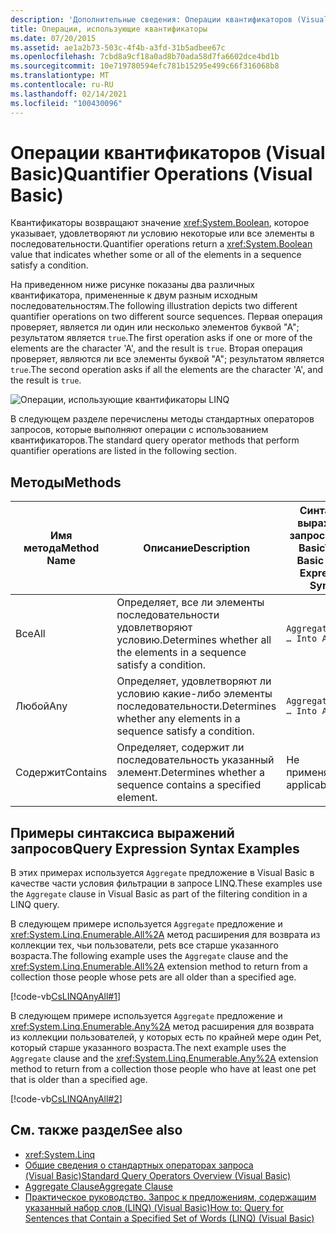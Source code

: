 ```yaml
---
description: 'Дополнительные сведения: Операции квантификаторов (Visual Basic)'
title: Операции, использующие квантификаторы
ms.date: 07/20/2015
ms.assetid: ae1a2b73-503c-4f4b-a3fd-31b5adbee67c
ms.openlocfilehash: 7cbd8a9cf18a0ad8b70ada58d7fa6602dce4bd1b
ms.sourcegitcommit: 10e719780594efc781b15295e499c66f316068b8
ms.translationtype: MT
ms.contentlocale: ru-RU
ms.lasthandoff: 02/14/2021
ms.locfileid: "100430096"
---
```

# <a name="quantifier-operations-visual-basic"></a><span data-ttu-id="25539-103">Операции квантификаторов (Visual Basic)</span><span class="sxs-lookup"><span data-stu-id="25539-103">Quantifier Operations (Visual Basic)</span></span>

<span data-ttu-id="25539-104">Квантификаторы возвращают значение <xref:System.Boolean>, которое указывает, удовлетворяют ли условию некоторые или все элементы в последовательности.</span><span class="sxs-lookup"><span data-stu-id="25539-104">Quantifier operations return a <xref:System.Boolean> value that indicates whether some or all of the elements in a sequence satisfy a condition.</span></span>  
  
 <span data-ttu-id="25539-105">На приведенном ниже рисунке показаны два различных квантификатора, примененные к двум разным исходным последовательностям.</span><span class="sxs-lookup"><span data-stu-id="25539-105">The following illustration depicts two different quantifier operations on two different source sequences.</span></span> <span data-ttu-id="25539-106">Первая операция проверяет, является ли один или несколько элементов буквой "А"; результатом является `true`.</span><span class="sxs-lookup"><span data-stu-id="25539-106">The first operation asks if one or more of the elements are the character 'A', and the result is `true`.</span></span> <span data-ttu-id="25539-107">Вторая операция проверяет, являются ли все элементы буквой "А"; результатом является `true`.</span><span class="sxs-lookup"><span data-stu-id="25539-107">The second operation asks if all the elements are the character 'A', and the result is `true`.</span></span>  
  
 ![Операции, использующие квантификаторы LINQ](./media/quantifier-operations/linq-quantifier-operations.png)  
  
 <span data-ttu-id="25539-109">В следующем разделе перечислены методы стандартных операторов запросов, которые выполняют операции с использованием квантификаторов.</span><span class="sxs-lookup"><span data-stu-id="25539-109">The standard query operator methods that perform quantifier operations are listed in the following section.</span></span>  
  
## <a name="methods"></a><span data-ttu-id="25539-110">Методы</span><span class="sxs-lookup"><span data-stu-id="25539-110">Methods</span></span>  
  
|<span data-ttu-id="25539-111">Имя метода</span><span class="sxs-lookup"><span data-stu-id="25539-111">Method Name</span></span>|<span data-ttu-id="25539-112">Описание</span><span class="sxs-lookup"><span data-stu-id="25539-112">Description</span></span>|<span data-ttu-id="25539-113">Синтаксис выражения запроса Visual Basic</span><span class="sxs-lookup"><span data-stu-id="25539-113">Visual Basic Query Expression Syntax</span></span>|<span data-ttu-id="25539-114">Дополнительные сведения</span><span class="sxs-lookup"><span data-stu-id="25539-114">More Information</span></span>|  
|-----------------|-----------------|------------------------------------------|----------------------|  
|<span data-ttu-id="25539-115">Все</span><span class="sxs-lookup"><span data-stu-id="25539-115">All</span></span>|<span data-ttu-id="25539-116">Определяет, все ли элементы последовательности удовлетворяют условию.</span><span class="sxs-lookup"><span data-stu-id="25539-116">Determines whether all the elements in a sequence satisfy a condition.</span></span>|`Aggregate … In … Into All(…)`|<xref:System.Linq.Enumerable.All%2A?displayProperty=nameWithType><br /><br /> <xref:System.Linq.Queryable.All%2A?displayProperty=nameWithType>|  
|<span data-ttu-id="25539-117">Любой</span><span class="sxs-lookup"><span data-stu-id="25539-117">Any</span></span>|<span data-ttu-id="25539-118">Определяет, удовлетворяют ли условию какие-либо элементы последовательности.</span><span class="sxs-lookup"><span data-stu-id="25539-118">Determines whether any elements in a sequence satisfy a condition.</span></span>|`Aggregate … In … Into Any()`|<xref:System.Linq.Enumerable.Any%2A?displayProperty=nameWithType><br /><br /> <xref:System.Linq.Queryable.Any%2A?displayProperty=nameWithType>|  
|<span data-ttu-id="25539-119">Содержит</span><span class="sxs-lookup"><span data-stu-id="25539-119">Contains</span></span>|<span data-ttu-id="25539-120">Определяет, содержит ли последовательность указанный элемент.</span><span class="sxs-lookup"><span data-stu-id="25539-120">Determines whether a sequence contains a specified element.</span></span>|<span data-ttu-id="25539-121">Не применяется</span><span class="sxs-lookup"><span data-stu-id="25539-121">Not applicable.</span></span>|<xref:System.Linq.Enumerable.Contains%2A?displayProperty=nameWithType><br /><br /> <xref:System.Linq.Queryable.Contains%2A?displayProperty=nameWithType>|  
  
## <a name="query-expression-syntax-examples"></a><span data-ttu-id="25539-122">Примеры синтаксиса выражений запросов</span><span class="sxs-lookup"><span data-stu-id="25539-122">Query Expression Syntax Examples</span></span>  

 <span data-ttu-id="25539-123">В этих примерах используется `Aggregate` предложение в Visual Basic в качестве части условия фильтрации в запросе LINQ.</span><span class="sxs-lookup"><span data-stu-id="25539-123">These examples use the `Aggregate` clause in Visual Basic as part of the filtering condition in a LINQ query.</span></span>  
  
 <span data-ttu-id="25539-124">В следующем примере используется `Aggregate` предложение и <xref:System.Linq.Enumerable.All%2A> метод расширения для возврата из коллекции тех, чьи пользователи, pets все старше указанного возраста.</span><span class="sxs-lookup"><span data-stu-id="25539-124">The following example uses the `Aggregate` clause and the <xref:System.Linq.Enumerable.All%2A> extension method to return from a collection those people whose pets are all older than a specified age.</span></span>  
  
 [!code-vb[CsLINQAnyAll#1](~/samples/snippets/visualbasic/VS_Snippets_VBCSharp/CsLINQAnyAll/VB/AnyAll.vb#1)]  
  
 <span data-ttu-id="25539-125">В следующем примере используется `Aggregate` предложение и <xref:System.Linq.Enumerable.Any%2A> метод расширения для возврата из коллекции пользователей, у которых есть по крайней мере один Pet, который старше указанного возраста.</span><span class="sxs-lookup"><span data-stu-id="25539-125">The next example uses the `Aggregate` clause and the <xref:System.Linq.Enumerable.Any%2A> extension method to return from a collection those people who have at least one pet that is older than a specified age.</span></span>  
  
 [!code-vb[CsLINQAnyAll#2](~/samples/snippets/visualbasic/VS_Snippets_VBCSharp/CsLINQAnyAll/VB/AnyAll.vb#2)]  
  
## <a name="see-also"></a><span data-ttu-id="25539-126">См. также раздел</span><span class="sxs-lookup"><span data-stu-id="25539-126">See also</span></span>

- <xref:System.Linq>
- [<span data-ttu-id="25539-127">Общие сведения о стандартных операторах запроса (Visual Basic)</span><span class="sxs-lookup"><span data-stu-id="25539-127">Standard Query Operators Overview (Visual Basic)</span></span>](standard-query-operators-overview.md)
- [<span data-ttu-id="25539-128">Aggregate Clause</span><span class="sxs-lookup"><span data-stu-id="25539-128">Aggregate Clause</span></span>](../../../language-reference/queries/aggregate-clause.md)
- [<span data-ttu-id="25539-129">Практическое руководство. Запрос к предложениям, содержащим указанный набор слов (LINQ) (Visual Basic)</span><span class="sxs-lookup"><span data-stu-id="25539-129">How to: Query for Sentences that Contain a Specified Set of Words (LINQ) (Visual Basic)</span></span>](how-to-query-for-sentences-that-contain-a-specified-set-of-words.md)
